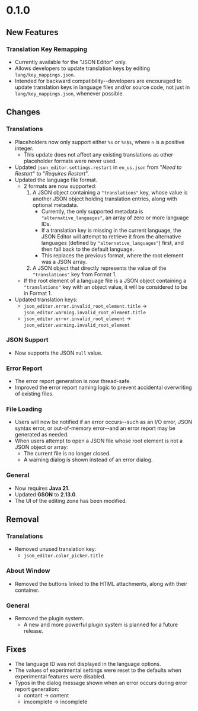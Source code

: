 # 0.1.0
## New Features
### Translation Key Remapping
- Currently available for the "JSON Editor" only.
- Allows developers to update translation keys by editing `lang/key_mappings.json`.
- Intended for backward compatibility--developers are encouraged to update translation keys in language files and/or source code, not just in `lang/key_mappings.json`, whenever possible.

## Changes
### Translations
- Placeholders now only support either `%s` or `%n$s`, where `n` is a positive integer.
  - This update does not affect any existing translations as other placeholder formats were never used.
- Updated `json_editor.settings.restart` in `en_us.json` from "*Need to Restart*" to "*Requires Restart*".
- Updated the language file format.
  - 2 formats are now supported:
    1. A JSON object containing a `"translations"` key, whose value is another JSON object holding translation entries, along with optional metadata.
       - Currently, the only supported metadata is `"alternative_languages"`, an array of zero or more language IDs.
       - If a translation key is missing in the current language, the JSON Editor will attempt to retrieve it from the alternative languages (defined by `"alternative_languages"`) first, and then fall back to the default language.
       - This replaces the previous format, where the root element was a JSON array.
    2. A JSON object that directly represents the value of the `"translations"` key from Format 1.
  - If the root element of a language file is a JSON object containing a `"translations"` key with an object value, it will be considered to be in Format 1.
- Updated translation keys:
  - `json_editor.error.invalid_root_element.title` -> `json_editor.warning.invalid_root_element.title`
  - `json_editor.error.invalid_root_element` -> `json_editor.warning.invalid_root_element`

### JSON Support
- Now supports the JSON `null` value.

### Error Report
- The error report generation is now thread-safe.
- Improved the error report naming logic to prevent accidental overwriting of existing files.

### File Loading
- Users will now be notified if an error occurs--such as an I/O error, JSON syntax error, or out-of-memory error--and an error report may be generated as needed.
- When users attempt to open a JSON file whose root element is not a JSON object or array:
  - The current file is no longer closed.
  - A warning dialog is shown instead of an error dialog.

### General
- Now requires **Java 21**.
- Updated **GSON** to **2.13.0**.
- The UI of the editing zone has been modified.

## Removal
### Translations
- Removed unused translation key:
  - `json_editor.color_picker.title`

### About Window
- Removed the buttons linked to the HTML attachments, along with their container.

### General
- Removed the plugin system.
  - A new and more powerful plugin system is planned for a future release.

## Fixes
- The language ID was not displayed in the language options.
- The values of experimental settings were reset to the defaults when experimental features were disabled.
- Typos in the dialog message shown when an error occurs during error report generation:
  - contant -> content
  - imcomplete -> incomplete
